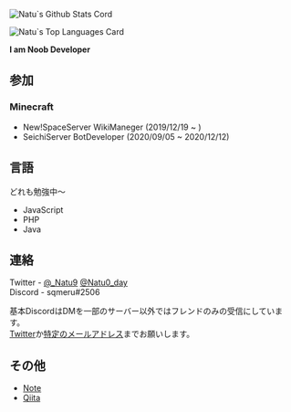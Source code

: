 ![Natu`s Github Stats Cord](https://github-readme-stats.vercel.app/api?username=Natu9&show_icons=true&count_private=true&theme=midnight-purple)  

![Natu`s Top Languages Card](https://github-readme-stats.vercel.app/api/top-langs/?username=Natu9&layout=compact&theme=midnight-purple)


**I am Noob Developer**

## 参加
### Minecraft
 - New!SpaceServer WikiManeger (2019/12/19 ~ )
 - SeichiServer BotDeveloper (2020/09/05 ~ 2020/12/12)

## 言語
どれも勉強中～
 - JavaScript
 - PHP
 - Java

## 連絡
Twitter - [@_Natu9](https://twitter.com/_Natu9)  [@Natu0_day](https://twitter.com/Natu0_day)  
Discord - sqmeru#2506

基本DiscordはDMを一部のサーバー以外ではフレンドのみの受信にしています。  
[Twitter](https://twitter.com/_Natu9)か[特定のメールアドレス](piki.0147@gmail.com)までお願いします。

## その他
- [Note](https://note.com/sqmeru)
- [Qiita](https://qiita.com/sqmeru)
